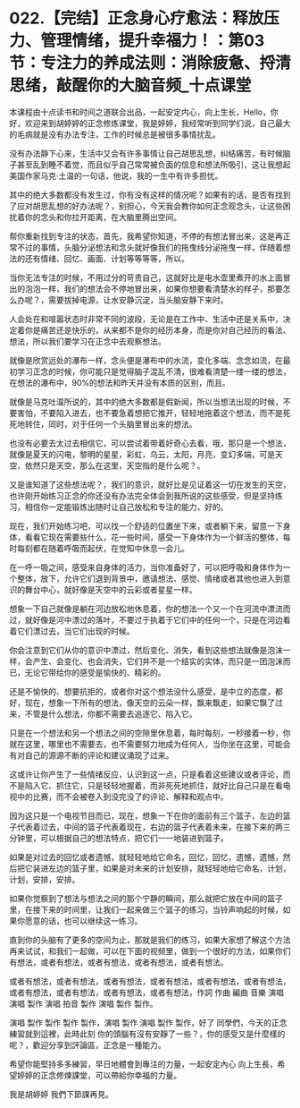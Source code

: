 # 022.【完结】正念身心疗愈法：释放压力、管理情绪，提升幸福力！：第03节：专注力的养成法则：消除疲惫、捋清思绪，敲醒你的大脑音频_十点课堂

本课程由十点读书和时间之道联合出品，一起安定内心，向上生长，Hello，你好，欢迎来到胡婷婷的正念修炼课堂，我是婷婷，我经常听到同学们说，自己最大的毛病就是没有办法专注，工作的时候总是被很多事情扰乱。

没有办法静下心来，生活中又会有许多事情让自己胡思乱想，纠结痛苦，有时候脑子甚至乱到睡不着觉，而且似乎自己常常被负面的信息和想法所吸引，这让我想起美国作家马克·土温的一句话，他说，我的一生中有许多担忧。

其中的绝大多数都没有发生过，你有没有这样的情况呢？如果有的话，是否有找到了应对胡思乱想的好办法呢？，别担心，今天我会教你如何正念观念头，让这些困扰着你的念头和你拉开距离，在大脑里腾出空间。

帮你重新找到专注的状态，首先，我希望你知道，不停的有想法冒出来，这是再正常不过的事情，头脑分泌想法和念头就好像我们的拖曳线分泌拖曳一样，伴随着想法的还有情绪、回忆、画面、计划等等等等，所以。

当你无法专注的时候，不用过分的苛责自己，这就好比是电水壶里煮开的水上面冒出的泡泡一样，我们的想法会不停地冒出来，如果你想要看清楚水的样子，那要怎么办呢？，需要拔掉电源，让水安静沉淀，当头脑安静下来时。

人会处在和喧嚣状态时非常不同的波段，无论是在工作中、生活中还是关系中，决定着你是痛苦还是快乐的，从来都不是你的经历本身，而是你对自己经历的看法、想法，所以我们要学习在正念中去观察想法。

就像是欣赏远处的瀑布一样，念头便是瀑布中的水流，变化多端、念念如流，在最初学习正念的时候，你可能只是觉得脑子混乱不清，很难看清楚一缕一缕的想法，在想法的瀑布中，90%的想法和昨天并没有本质的区别，而且。

就像是马克吐温所说的，其中的绝大多数都是假新闻，所以当想法出现的时候，不要害怕，不要陷入进去，也不要急着想把它推开，轻轻地拖着这个想法，而不是死死地转住，同时，对于任何一个头脑里冒出来的想法。

也没有必要去太过去相信它，可以尝试着带着好奇心去看，哦，那只是一个想法，就像是夏天的闪电，黎明的星星，彩虹，乌云，太阳，月亮，变幻多端，可是天空，依然只是天空，那么在这里，天空指的是什么呢？。

又是谁知道了这些想法呢？，我们的意识，就好比是见证着这一切在发生的天空，也许刚开始练习正念的你还没有办法完全体会到我所说的这些感受，但是坚持练习，相信你一定能锻炼出随时让自己放松和专注的能力，好的。

现在，我们开始练习吧，可以找一个舒适的位置坐下来，或者躺下来，留意一下身体，看看它现在需要些什么，花一些时间，感受一下身体作为一个鲜活的整体，每时每刻都在随着呼吸而起伏，在觉知中休息一会儿。

在一呼一吸之间，感受来自身体的活力，当你准备好了，可以把呼吸和身体作为一个整体，放下，允许它们退到背景中，邀请想法、感觉、情绪或者其他也进入到意识的舞台中心，就好像是天空中的云彩或者星星一样。

想象一下自己就像是躺在河边放松地休息着，你的想法一个又一个在河流中漂流而过，就好像是河中漂过的落叶，不要过于执着于它们中的任何一个，只是在河边看着它们漂过去，当它们出现的时候。

你会注意到它们从你的意识中漂过，然后变化、消失，看到这些想法就像是泡沫一样，会产生、会变化、也会消失，它们并不是一个结实的实体，而只是一团泡沫而已，无论它带给你的感受是愉快的、精彩的。

还是不愉快的、想要抗拒的，或者你对这个想法没什么感受，是中立的态度，都好，现在，想象一下所有的想法，像天空的云朵一样，飘来飘走，如果它飘了过来，不管是什么想法，你都不需要去追逐它、陷入它。

只是在一个想法和另一个想法之间的空隙里休息着，每时每刻，一秒接着一秒，你就在这里，哪里也不需要去，也不需要努力地成为任何人，当你坐在这里，可能会有对自己的源源不断的评论和建议涌现了过来。

这或许让你产生了一些情绪反应，认识到这一点，只是看着这些建议或者评论，而不是陷入它、抓住它，只是轻轻地握着，而非死死地抓住，就好比自己只是在看电视中的比赛，而不会被卷入到没完没了的评论、解释和观点中。

因为这只是一个电视节目而已，现在，想象一下在你的面前有三个篮子，左边的篮子代表着过去，中间的篮子代表着现在，右边的篮子代表着未来，在接下来的两三分钟里，可以根据自己的想法特点，把它们一一地装进到篮子。

如果是对过去的回忆或者遗憾，就轻轻地给它命名，回忆，回忆，遗憾，遗憾，然后把它装进左边的篮子里，如果是对未来的计划安排，就轻轻地给它命名，计划，计划，安排，安排。

如果你觉察到了想法与想法之间的那个宁静的瞬间，那么就把它放在中间的篮子里，在接下来的时间里，让我们一起来做三个篮子的练习，当铃声响起的时候，如果你愿意的话，也可以继续这一练习。

直到你的头脑有了更多的空间为止，那就是我们的练习，如果大家想了解这个方法再来试试，和我们一起做，可以在下面的视频里，做到一个很好的方法，如果你们有想法，或者有想法，或者有想法，或者有想法，或者有想法。

或者有想法，或者有想法，或者有想法，或者有想法，或者有想法，或者有想法，或者有想法，或者有想法，或者有想法，或者有想法，作詞 作曲 編曲 音樂 演唱 演唱 製作 演唱 拍音 製作 演唱 製作 製作。

演唱 製作 製作 製作 製作，演唱 製作 演唱 製作 製作，好了 同學們，今天的正念練習就到這裡，此時此刻 你的頭腦有沒有安靜了一些？，你的感受又是什麼樣的呢？，歡迎分享到評論區，正念是一種能力。

希望你能堅持多多練習，早日地體會到專注的力量，一起安定內心 向上生長，希望婷婷的正念修煉課堂，可以帶給你幸福的力量。

我是胡婷婷 我們下節課再見。
